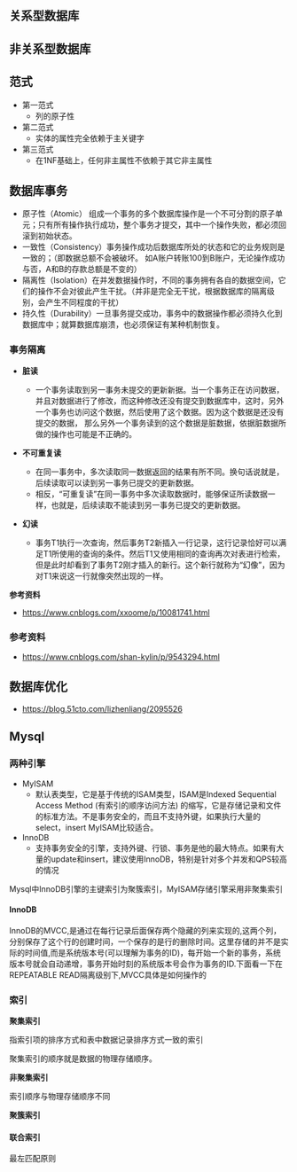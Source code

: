 ## 关系型数据库

## 非关系型数据库

## 范式

* 第一范式
  * 列的原子性
* 第二范式
  * 实体的属性完全依赖于主关键字
* 第三范式
  * 在1NF基础上，任何非主属性不依赖于其它非主属性


## 数据库事务

* 原子性（Atomic） 组成一个事务的多个数据库操作是一个不可分割的原子单元；只有所有操作执行成功，整个事务才提交，其中一个操作失败，都必须回滚到初始状态。
* 一致性（Consistency）事务操作成功后数据库所处的状态和它的业务规则是一致的；（即数据总额不会被破坏。
如A账户转账100到B账户，无论操作成功与否，A和B的存款总额是不变的）
* 隔离性（Isolation）在并发数据操作时，不同的事务拥有各自的数据空间，它们的操作不会对彼此产生干扰。（并非是完全无干扰，根据数据库的隔离级别，会产生不同程度的干扰）
* 持久性（Durability）一旦事务提交成功，事务中的数据操作都必须持久化到数据库中；就算数据库崩溃，也必须保证有某种机制恢复。

### 事务隔离

* **脏读**

    * 一个事务读取到另一事务未提交的更新新据。当一个事务正在访问数据，并且对数据进行了修改，而这种修改还没有提交到数据库中，这时，另外一个事务也访问这个数据，然后使用了这个数据。因为这个数据是还没有提交的数据， 那么另外一个事务读到的这个数据是脏数据，依据脏数据所做的操作也可能是不正确的。

* **不可重复读**
  
    * 在同一事务中，多次读取同一数据返回的结果有所不同。换句话说就是，后续读取可以读到另一事务已提交的更新数据。
    * 相反，“可重复读”在同一事务中多次读取数据时，能够保证所读数据一样，也就是，后续读取不能读到另一事务已提交的更新数据。

* **幻读**
  
    * 事务T1执行一次查询，然后事务T2新插入一行记录，这行记录恰好可以满足T1所使用的查询的条件。然后T1又使用相同的查询再次对表进行检索，但是此时却看到了事务T2刚才插入的新行。这个新行就称为“幻像”，因为对T1来说这一行就像突然出现的一样。



**参考资料**

* https://www.cnblogs.com/xxoome/p/10081741.html


### 参考资料

* https://www.cnblogs.com/shan-kylin/p/9543294.html

## 数据库优化

* https://blog.51cto.com/lizhenliang/2095526

## Mysql

### 两种引擎

* MyISAM
    * 默认表类型，它是基于传统的ISAM类型，ISAM是Indexed Sequential Access Method (有索引的顺序访问方法) 的缩写，它是存储记录和文件的标准方法。不是事务安全的，而且不支持外键，如果执行大量的select，insert MyISAM比较适合。
* InnoDB
    * 支持事务安全的引擎，支持外键、行锁、事务是他的最大特点。如果有大量的update和insert，建议使用InnoDB，特别是针对多个并发和QPS较高的情况

Mysql中InnoDB引擎的主键索引为聚簇索引，MyISAM存储引擎采用非聚集索引


#### InnoDB

InnoDB的MVCC,是通过在每行记录后面保存两个隐藏的列来实现的,这两个列，分别保存了这个行的创建时间，一个保存的是行的删除时间。这里存储的并不是实际的时间值,而是系统版本号(可以理解为事务的ID)，每开始一个新的事务，系统版本号就会自动递增，事务开始时刻的系统版本号会作为事务的ID.下面看一下在REPEATABLE READ隔离级别下,MVCC具体是如何操作的


### 索引


**聚集索引**

指索引项的排序方式和表中数据记录排序方式一致的索引 

聚集索引的顺序就是数据的物理存储顺序。


**非聚集索引**

索引顺序与物理存储顺序不同

**聚簇索引**


#### 联合索引

最左匹配原则